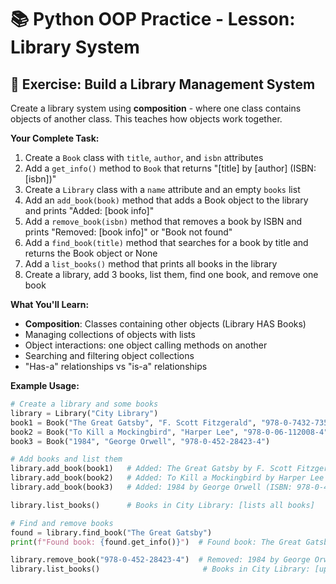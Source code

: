 # 📚 Python OOP Practice - Lesson: Library System

## 📝 Exercise: Build a Library Management System

Create a library system using **composition** - where one class contains objects of another class. This teaches how objects work together.

**Your Complete Task:**
1. Create a `Book` class with `title`, `author`, and `isbn` attributes
2. Add a `get_info()` method to `Book` that returns "[title] by [author] (ISBN: [isbn])"
3. Create a `Library` class with a `name` attribute and an empty `books` list
4. Add an `add_book(book)` method that adds a Book object to the library and prints "Added: [book info]"
5. Add a `remove_book(isbn)` method that removes a book by ISBN and prints "Removed: [book info]" or "Book not found"
6. Add a `find_book(title)` method that searches for a book by title and returns the Book object or None
7. Add a `list_books()` method that prints all books in the library
8. Create a library, add 3 books, list them, find one book, and remove one book

**What You'll Learn:**
- **Composition**: Classes containing other objects (Library HAS Books)
- Managing collections of objects with lists
- Object interactions: one object calling methods on another
- Searching and filtering object collections
- "Has-a" relationships vs "is-a" relationships

**Example Usage:**
```python
# Create a library and some books
library = Library("City Library")
book1 = Book("The Great Gatsby", "F. Scott Fitzgerald", "978-0-7432-7356-5")
book2 = Book("To Kill a Mockingbird", "Harper Lee", "978-0-06-112008-4")
book3 = Book("1984", "George Orwell", "978-0-452-28423-4")

# Add books and list them
library.add_book(book1)   # Added: The Great Gatsby by F. Scott Fitzgerald (ISBN: 978-0-7432-7356-5)
library.add_book(book2)   # Added: To Kill a Mockingbird by Harper Lee (ISBN: 978-0-06-112008-4)
library.add_book(book3)   # Added: 1984 by George Orwell (ISBN: 978-0-452-28423-4)

library.list_books()      # Books in City Library: [lists all books]

# Find and remove books
found = library.find_book("The Great Gatsby")
print(f"Found book: {found.get_info()}")  # Found book: The Great Gatsby by...

library.remove_book("978-0-452-28423-4")  # Removed: 1984 by George Orwell...
library.list_books()                       # Books in City Library: [updated list]
```

